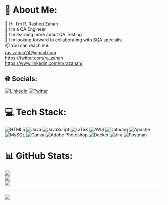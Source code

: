 # 💫 About Me:
👋 Hi, I’m R. Rashed Zahan<br>👀 I’m a QA Engineer<br>🌱 I’m learning more about QA Testing<br>💞️ I’m looking forward to collaborating with SQA specialist<br>📫 You can reach me.<br>ras.zahan24@gmail.com<br>https://twitter.com/ra_zahan<br>https://www.linkedin.com/in/razahan/


## 🌐 Socials:
[![LinkedIn](https://img.shields.io/badge/LinkedIn-%230077B5.svg?logo=linkedin&logoColor=white)](https://linkedin.com/in/razahan) [![Twitter](https://img.shields.io/badge/Twitter-%231DA1F2.svg?logo=Twitter&logoColor=white)](https://twitter.com/ra_zahan) 

# 💻 Tech Stack:
![HTML5](https://img.shields.io/badge/html5-%23E34F26.svg?style=for-the-badge&logo=html5&logoColor=white) ![Java](https://img.shields.io/badge/java-%23ED8B00.svg?style=for-the-badge&logo=java&logoColor=white) ![JavaScript](https://img.shields.io/badge/javascript-%23323330.svg?style=for-the-badge&logo=javascript&logoColor=%23F7DF1E) ![LaTeX](https://img.shields.io/badge/latex-%23008080.svg?style=for-the-badge&logo=latex&logoColor=white) ![AWS](https://img.shields.io/badge/AWS-%23FF9900.svg?style=for-the-badge&logo=amazon-aws&logoColor=white) ![Datadog](https://img.shields.io/badge/datadog-%23632CA6.svg?style=for-the-badge&logo=datadog&logoColor=white) ![Apache](https://img.shields.io/badge/apache-%23D42029.svg?style=for-the-badge&logo=apache&logoColor=white) ![MySQL](https://img.shields.io/badge/mysql-%2300f.svg?style=for-the-badge&logo=mysql&logoColor=white) ![Canva](https://img.shields.io/badge/Canva-%2300C4CC.svg?style=for-the-badge&logo=Canva&logoColor=white) ![Adobe Photoshop](https://img.shields.io/badge/adobephotoshop-%2331A8FF.svg?style=for-the-badge&logo=adobephotoshop&logoColor=white) ![Docker](https://img.shields.io/badge/docker-%230db7ed.svg?style=for-the-badge&logo=docker&logoColor=white) ![Jira](https://img.shields.io/badge/jira-%230A0FFF.svg?style=for-the-badge&logo=jira&logoColor=white) ![Postman](https://img.shields.io/badge/Postman-FF6C37?style=for-the-badge&logo=postman&logoColor=white)
# 📊 GitHub Stats:
![](https://github-readme-stats.vercel.app/api?username=razahan&theme=dark&hide_border=true&include_all_commits=true&count_private=false)<br/>
![](https://github-readme-streak-stats.herokuapp.com/?user=razahan&theme=dark&hide_border=true)<br/>
![](https://github-readme-stats.vercel.app/api/top-langs/?username=razahan&theme=dark&hide_border=true&include_all_commits=true&count_private=false&layout=compact)

---
[![](https://visitcount.itsvg.in/api?id=razahan&icon=0&color=0)](https://visitcount.itsvg.in)

<!-- Proudly created with GPRM ( https://gprm.itsvg.in ) -->

<!---
razahan/razahan is a ✨ special ✨ repository because its `README.md` (this file) appears on your GitHub profile.
You can click the Preview link to take a look at your changes.
--->
